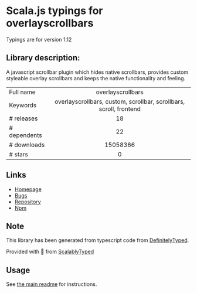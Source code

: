 
# Scala.js typings for overlayscrollbars

Typings are for version 1.12

## Library description:
A javascript scrollbar plugin which hides native scrollbars, provides custom styleable overlay scrollbars and keeps the native functionality and feeling.

|                    |                 |
| ------------------ | :-------------: |
| Full name          | overlayscrollbars |
| Keywords           | overlayscrollbars, custom, scrollbar, scrollbars, scroll, frontend |
| # releases         | 18 |
| # dependents       | 22 |
| # downloads        | 15058366 |
| # stars            | 0 |

## Links
- [Homepage](https://kingsora.github.io/OverlayScrollbars)
- [Bugs](https://github.com/KingSora/OverlayScrollbars/issues)
- [Repository](https://github.com/KingSora/OverlayScrollbars)
- [Npm](https://www.npmjs.com/package/overlayscrollbars)
    


## Note
This library has been generated from typescript code from [DefinitelyTyped](https://definitelytyped.org).

Provided with :purple_heart: from [ScalablyTyped](https://github.com/oyvindberg/ScalablyTyped)

## Usage
See [the main readme](../../readme.md) for instructions.


